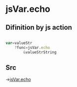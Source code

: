 # jsVar.echo

## Difinition by js action

```js.js

var=valueStr
	?func=jsVar.echo
		&valueStrString
```

## Src

->[jsVar.echo](https://github.com/puutaro/CommandClick/blob/master/app/src/main/java/com/puutaro/commandclick/fragment_lib/terminal_fragment/js_interface/JsVar.kt#L10)


